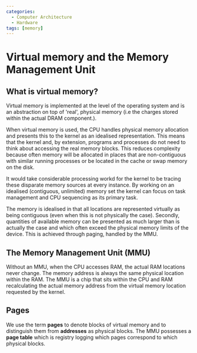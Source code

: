 ```yaml
---
categories:
  - Computer Architecture
  - Hardware
tags: [memory]
---
```


# Virtual memory and the Memory Management Unit

## What is virtual memory?

Virtual memory is implemented at the level of the operating system and is an abstraction on top of 'real', physical memory (i.e the charges stored within the actual DRAM component.).

When virtual memory is used, the CPU handles physical memory allocation and presents this to the kernel as an idealised representation. This means that the kernel and, by extension, programs and processes do not need to think about accessing the real memory blocks. This reduces complexity because often memory will be allocated in places that are non-contiguous with similar running processes or be located in the cache or swap memory on the disk.

It would take considerable processing workd for the kernel to be tracing these disparate memory sources at every instance. By working on an idealised (contiguous, unlimited) memory set the kernel can focus on task management and CPU sequencing as its primary task.

The memory is idealised in that all locations are represented virtually as being contiguous (even when this is not physically the case). Secondly, quantities of available memory can be presented as much larger than is actually the case and which often exceed the physical memory limits of the device. This is achieved through paging, handled by the MMU.

## The Memory Management Unit (MMU)

Without an MMU, when the CPU accesses RAM, the actual RAM locations never change. The memory address is always the same physical location within the RAM. The MMU is a chip that sits within the CPU and RAM recalculating the actual memory address from the virtual memory location requested by the kernel.

## Pages

We use the term **pages** to denote blocks of virtual memory and to distinguish them from **addresses** as physical blocks. The MMU possesses a **page table** which is registry logging which pages correspond to which physical blocks.
